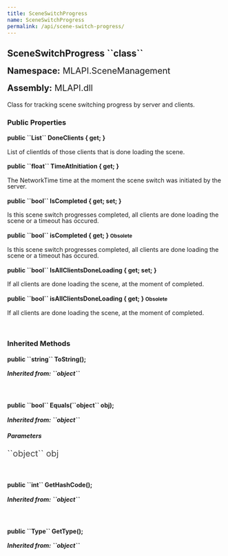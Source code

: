 ```yaml
---
title: SceneSwitchProgress
name: SceneSwitchProgress
permalink: /api/scene-switch-progress/
---
```


<div style="line-height: 1;">
	<h2 markdown="1">SceneSwitchProgress ``class``</h2>
	<p style="font-size: 20px;"><b>Namespace:</b> MLAPI.SceneManagement</p>
	<p style="font-size: 20px;"><b>Assembly:</b> MLAPI.dll</p>
</div>
<p>Class for tracking scene switching progress by server and clients.</p>

<div>
	<h3 markdown="1">Public Properties</h3>
	<div style="line-height: 1;">
		<h4 markdown="1"><b>public ``List<ulong>`` DoneClients { get; }</b></h4>
		<p>List of clientIds of those clients that is done loading the scene.</p>
	</div>
	<div style="line-height: 1;">
		<h4 markdown="1"><b>public ``float`` TimeAtInitiation { get; }</b></h4>
		<p>The NetworkTime time at the moment the scene switch was initiated by the server.</p>
	</div>
	<div style="line-height: 1;">
		<h4 markdown="1"><b>public ``bool`` IsCompleted { get; set; }</b></h4>
		<p>Is this scene switch progresses completed, all clients are done loading the scene or a timeout has occured.</p>
	</div>
	<div style="line-height: 1;">
		<h4 markdown="1"><b>public ``bool`` isCompleted { get; }</b> <small><span class="label label-warning" title="Use IsCompleted instead">Obsolete</span></small></h4>
		<p>Is this scene switch progresses completed, all clients are done loading the scene or a timeout has occured.</p>
	</div>
	<div style="line-height: 1;">
		<h4 markdown="1"><b>public ``bool`` IsAllClientsDoneLoading { get; set; }</b></h4>
		<p>If all clients are done loading the scene, at the moment of completed.</p>
	</div>
	<div style="line-height: 1;">
		<h4 markdown="1"><b>public ``bool`` isAllClientsDoneLoading { get; }</b> <small><span class="label label-warning" title="Use IsCompleted instead">Obsolete</span></small></h4>
		<p>If all clients are done loading the scene, at the moment of completed.</p>
	</div>
</div>
<br>
<div>
	<h3 markdown="1">Inherited Methods</h3>
	<div style="line-height: 1;">
		<h4 markdown="1"><b>public ``string`` ToString();</b></h4>
		<h5 markdown="1">Inherited from: ``object``</h5>
	</div>
	<br>
	<div style="line-height: 1;">
		<h4 markdown="1"><b>public ``bool`` Equals(``object`` obj);</b></h4>
		<h5 markdown="1">Inherited from: ``object``</h5>
		<h5><b>Parameters</b></h5>
		<div>
			<p style="font-size: 20px; color: #444;" markdown="1">``object`` obj</p>
		</div>
	</div>
	<br>
	<div style="line-height: 1;">
		<h4 markdown="1"><b>public ``int`` GetHashCode();</b></h4>
		<h5 markdown="1">Inherited from: ``object``</h5>
	</div>
	<br>
	<div style="line-height: 1;">
		<h4 markdown="1"><b>public ``Type`` GetType();</b></h4>
		<h5 markdown="1">Inherited from: ``object``</h5>
	</div>
</div>
<br>
